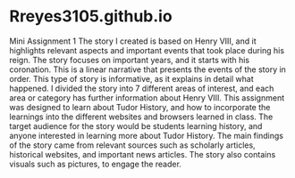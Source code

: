 # Rreyes3105.github.io
Mini Assignment 1 
The story I created is based on Henry VIII, and it highlights relevant aspects and important events that took place during his reign. The story focuses on important years, and it starts with his coronation. This is a linear narrative that presents the events of the story in order. This type of story is informative, as it explains in detail what happened. I divided the story into 7 different areas of interest, and each area or category has further information about Henry VIII. This assignment was designed to learn about Tudor History, and how to incorporate the learnings into the different websites and browsers learned in class. The target audience for the story would be students learning history, and anyone interested in learning more about Tudor History. The main findings of the story came from relevant sources such as scholarly articles, historical websites, and important news articles. The story also contains visuals such as pictures, to engage the reader.
